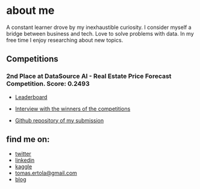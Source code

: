 # about me

A constant learner drove by my inexhaustible curiosity. I consider myself a bridge between business and tech. Love to solve problems with data. In my free time I enjoy researching about new topics.

## Competitions

### 2nd Place at DataSource AI - Real Estate Price Forecast Competition. Score: 0.2493
* [Leaderboard](https://www.datasource.ai/en/users/1307/competitions/real-estate-price-forecast/profile_competition)

* [Interview with the winners of the competitions](https://www.datasource.ai/en/data-science-articles/interview-with-the-winners-of-the-data-science-competition-real-estate-price-forecast)

* [Github repository of my submission](https://github.com/rubzk/datasourceai-pice-competition)

## find me on:

* [twitter](https://twitter.com/rubiozk1)
* [linkedin](https://www.linkedin.com/in/tomas-ertola/)
* [kaggle](https://www.kaggle.com/rubzzz)
* tomas.ertola@gmail.com
* [blog](htttps://rubz.dev/posts)

